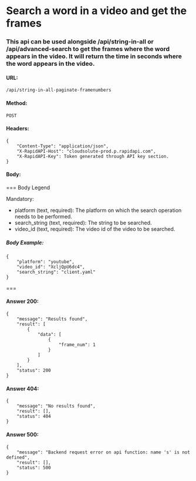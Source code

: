 # Search a word in a video and get the frames

### This api can be used alongside /api/string-in-all or /api/advanced-search to get the frames where the word appears in the video. It will return the time in seconds where the word appears in the video.


#### URL:
```
/api/string-in-all-paginate-framenumbers
```

#### Method:
```
POST
```

#### Headers:
```
{
    "Content-Type": "application/json",
    "X-RapidAPI-Host": "cloudsolute-prod.p.rapidapi.com",
    "X-RapidAPI-Key": Token generated through API key section.
}
```


#### Body:

=== Body Legend

Mandatory:

- platform (text, required): The platform on which the search operation needs to be performed.
- search_string (text, required): The string to be searched.
- video_id (text, required): The video id of the video to be searched.


##### Body Example:

```
{
    "platform": "youtube",
    "video_id": "XcljQpU6dc4",
    "search_string": "client.yaml"
}
```

===


#### Answer 200:
```
{
    "message": "Results found",
    "result": [
        {
            "data": [
                {
                    "frame_num": 1
                }
            ]
        }
    ],
    "status": 200
}
```

#### Answer 404:
```
{
    "message": "No results found",
    "result": [],
    "status": 404
}
```



#### Answer 500:
```
{
    "message": "Backend request error on api function: name 's' is not defined",
    "result": [],
    "status": 500
}
```